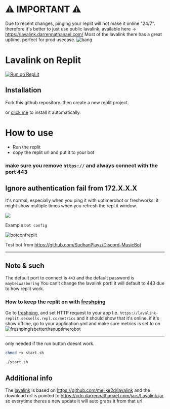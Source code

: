 # ⚠️ IMPORTANT ⚠️

Due to recent changes, pinging your replit will not make it online "24/7". therefore it's better to just use public lavalink, available here -> https://lavalink.darrennathanael.com/ Most of the lavalink there has a great uptime. perfect for prod usecase. ![bang](https://cdn.darrennathanael.com/assets/github/2cBwqLJ.png)


# Lavalink on Replit
[![Run on Repl.it](https://repl.it/badge/github/DarrenOfficial/lavalink-replit)](https://repl.it/github/DarrenOfficial/lavalink-replit)



## Installation

Fork this github repository. then create a new replit project.

or [click me](https://replit.com/github/DarrenOfficial/lavalink-replit) to install it automatically.

# How to use
* Run the replit
* copy the replit url and put it to your bot
### make sure you remove `https://` and always connect with the port 443

## Ignore authentication fail from 172.X.X.X
It's normal, especially when you ping it with uptimerobot or freshworks.
it might show multiple times when you refresh the repl.it window.

![](https://cdn.discordapp.com/attachments/855346696590589976/947185882056777818/unknown.png)

Example `bot config`


![botconfreplit](https://cdn.darrennathanael.com/assets/discord/lavalinkconfigbot.jpeg)

Test bot from https://github.com/SudhanPlayz/Discord-MusicBot

- - -

## Note & such
The default port to connect is `443` and the default password is `maybeiwasboring`
You can’t change the lavalink port! it will default to 443 due to how replit work.

### How to keep the replit on with [freshping](https://www.freshworks.com/website-monitoring/)
Go to [freshping](https://www.freshworks.com/website-monitoring/), and set HTTP request to your app I.e. `https://lavalink-replit.sexsells.repl.co/metrics`
and it should show that it's online. if it's show offline, go to your application.yml and make sure metrics is set to on
![freshpingisbetterthanuptimerobot](https://darrennathanael.com/cdn/873E3AB4-8862-49A2-B5F6-5A0B97E3BCF1.jpeg)

- - -
only needed if the run button doesnt work.
```bash
chmod +x start.sh
```
```bash
./start.sh
```


## Additional info


The [lavalink](https://github.com/melike2d/lavalink) is based on https://github.com/melike2d/lavalink and the download url is pointed to https://cdn.darrennathanael.com/jars/Lavalink.jar so everytime theres a new update it will auto grabs it from that url

